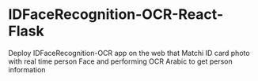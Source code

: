 # IDFaceRecognition-OCR-React-Flask
Deploy IDFaceRecognition-OCR app on the web that Matchi ID card photo with real time person Face and performing OCR Arabic to get person information
